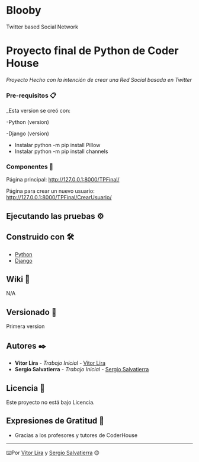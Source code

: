 # Blooby
Twitter based Social Network
# Proyecto final de Python de Coder House

_Proyecto Hecho con la intención de crear una Red Social basada en Twitter_

### Pre-requisitos 📋

_Esta version se creó con:

-Python (version)

-Django (version)



- Instalar python -m pip install Pillow
- Instalar python -m pip install channels


### Componentes 🔧

Página principal: http://127.0.0.1:8000/TPFinal/

Página para crear un nuevo usuario: http://127.0.0.1:8000/TPFinal/CrearUsuario/




## Ejecutando las pruebas ⚙️


## Construido con 🛠️

* [Python](https://www.python.org/)
* [Django](https://www.djangoproject.com/)


## Wiki 📖

N/A

## Versionado 📌

Primera version

## Autores ✒️

* **Vitor Lira** - *Trabajo Inicial* - [Vitor Lira](https://github.com/ViLiraDev)
* **Sergio Salvatierra** - *Trabajo Inicial* - [Sergio Salvatierra](https://github.com/xalvlax)

## Licencia 📄

Este proyecto no está bajo Licencia.

## Expresiones de Gratitud 🎁

* Gracias a los profesores y tutores de CoderHouse



---
⌨️Por [Vitor Lira](https://github.com/ViLiraDev) y [Sergio Salvatierra](https://github.com/xalvlax) 😊
